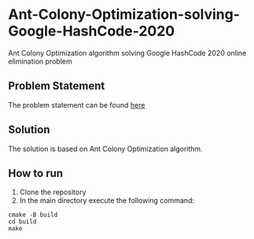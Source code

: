 # Ant-Colony-Optimization-solving-Google-HashCode-2020
Ant Colony Optimization algorithm solving Google HashCode 2020 online elimination problem  
## Problem Statement
The problem statement can be found [here](
https://storage.googleapis.com/coding-competitions.appspot.com/HC/2020/hashcode_2020_online_qualification_round.pdf)
## Solution
The solution is based on Ant Colony Optimization algorithm.
## How to run
1. Clone the repository
2. In the main directory execute the following command:
```
cmake -B build
cd build
make
```
